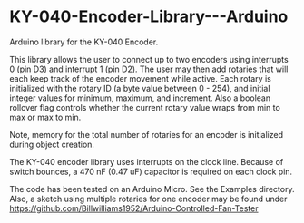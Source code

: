 # KY-040-Encoder-Library---Arduino
Arduino library for the KY-040 Encoder. 

This library allows the user to connect up to two encoders using interrupts 0 (pin D3) and interrupt 1 (pin D2). The user may then add rotaries that will each keep track of the encoder movement while active. Each rotary is initialized with the rotary ID (a byte value between 0 - 254), and initial integer values for minimum, maximum, and increment. Also a boolean rollover flag controls whether the current rotary value wraps from min to max or max to min.

Note, memory for the total number of rotaries for an encoder is initialized during object creation.

The KY-040 encoder library uses interrupts on the clock line. Because of switch bounces, a 470 nF (0.47 uF) capacitor is required on each clock pin.

The code has been tested on an Arduino Micro. See the Examples directory. Also, a sketch using multiple rotaries for one encoder may be found under https://github.com/Billwilliams1952/Arduino-Controlled-Fan-Tester
